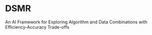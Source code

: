 # DSMR
An AI Framework for Exploring Algorithm and Data Combinations with Efficiency-Accuracy Trade-offs
